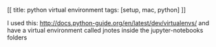 [[
title: python virtual environment
tags: [setup, mac, python]
]]


I used this:
http://docs.python-guide.org/en/latest/dev/virtualenvs/ and have a virtual environment called jnotes inside the jupyter-notebooks folders